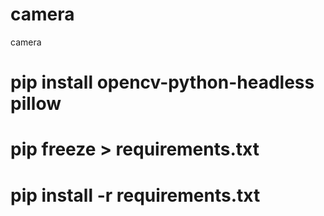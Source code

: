 # camera
 camera
 
# pip install opencv-python-headless pillow

# pip freeze > requirements.txt
# pip install -r requirements.txt
